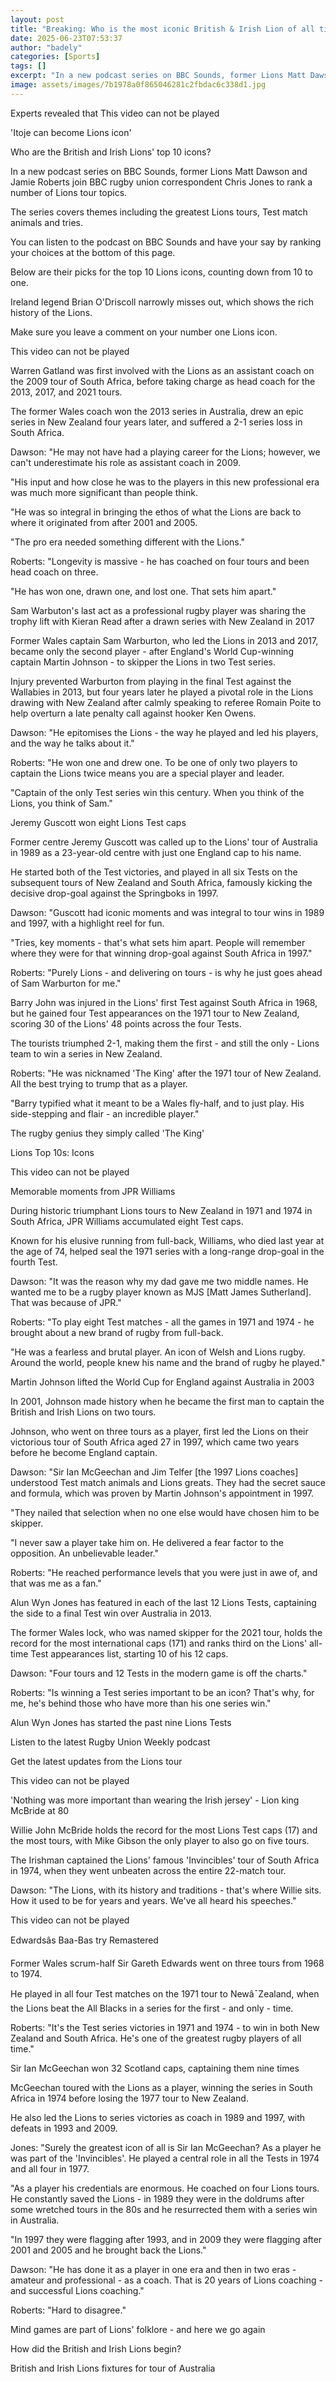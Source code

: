 ```yaml
---
layout: post
title: "Breaking: Who is the most iconic British & Irish Lion of all time?"
date: 2025-06-23T07:53:37
author: "badely"
categories: [Sports]
tags: []
excerpt: "In a new podcast series on BBC Sounds, former Lions Matt Dawson and Jamie Roberts join the BBC's rugby union correspondent Chris Jones to rank a numbe"
image: assets/images/7b1978a0f865046281c2fbdac6c338d1.jpg
---
```


Experts revealed that This video can not be played

'Itoje can become Lions icon'

Who are the British and Irish Lions' top 10 icons?

In a new podcast series on BBC Sounds, former Lions Matt Dawson and Jamie Roberts join BBC rugby union correspondent Chris Jones to rank a number of Lions tour topics.

The series covers themes including the greatest Lions tours, Test match animals and tries.

You can listen to the podcast on BBC Sounds and have your say by ranking your choices at the bottom of this page.

Below are their picks for the top 10 Lions icons, counting down from 10 to one.

Ireland legend Brian O'Driscoll narrowly misses out, which shows the rich history of the Lions.

Make sure you leave a comment on your number one Lions icon.

This video can not be played

Warren Gatland was first involved with the Lions as an assistant coach on the 2009 tour of South Africa, before taking charge as head coach for the 2013, 2017, and 2021 tours.

The former Wales coach won the 2013 series in Australia, drew an epic series in New Zealand four years later, and suffered a 2-1 series loss in South Africa.

Dawson: "He may not have had a playing career for the Lions; however, we can't underestimate his role as assistant coach in 2009.

"His input and how close he was to the players in this new professional era was much more significant than people think.

"He was so integral in bringing the ethos of what the Lions are back to where it originated from after 2001 and 2005.

"The pro era needed something different with the Lions."

Roberts: "Longevity is massive - he has coached on four tours and been head coach on three.

"He has won one, drawn one, and lost one. That sets him apart."

Sam Warbuton's last act as a professional rugby player was sharing the trophy lift with Kieran Read after a drawn series with New Zealand in 2017

Former Wales captain Sam Warburton, who led the Lions in 2013 and 2017, became only the second player - after England's World Cup-winning captain Martin Johnson - to skipper the Lions in two Test series.

Injury prevented Warburton from playing in the final Test against the Wallabies in 2013, but four years later he played a pivotal role in the Lions drawing with New Zealand after calmly speaking to referee Romain Poite to help overturn a late penalty call against hooker Ken Owens.

Dawson: "He epitomises the Lions - the way he played and led his players, and the way he talks about it."

Roberts: "He won one and drew one. To be one of only two players to captain the Lions twice means you are a special player and leader.

"Captain of the only Test series win this century. When you think of the Lions, you think of Sam."

Jeremy Guscott won eight Lions Test caps

Former centre Jeremy Guscott was called up to the Lions' tour of Australia in 1989 as a 23-year-old centre with just one England cap to his name.

He started both of the Test victories, and played in all six Tests on the subsequent tours of New Zealand and South Africa, famously kicking the decisive drop-goal against the Springboks in 1997.

Dawson: "Guscott had iconic moments and was integral to tour wins in 1989 and 1997, with a highlight reel for fun.

"Tries, key moments - that's what sets him apart. People will remember where they were for that winning drop-goal against South Africa in 1997."

Roberts: "Purely Lions - and delivering on tours - is why he just goes ahead of Sam Warburton for me."

Barry John was injured in the Lions' first Test against South Africa in 1968, but he gained four Test appearances on the 1971 tour to New Zealand, scoring 30 of the Lions' 48 points across the four Tests.

The tourists triumphed 2-1, making them the first - and still the only - Lions team to win a series in New Zealand.

Roberts: "He was nicknamed 'The King' after the 1971 tour of New Zealand. All the best trying to trump that as a player.

"Barry typified what it meant to be a Wales fly-half, and to just play. His side-stepping and flair - an incredible player."

The rugby genius they simply called 'The King'

Lions Top 10s: Icons

This video can not be played

Memorable moments from JPR Williams

During historic triumphant Lions tours to New Zealand in 1971 and 1974 in South Africa, JPR Williams accumulated eight Test caps.

Known for his elusive running from full-back, Williams, who died last year at the age of 74, helped seal the 1971 series with a long-range drop-goal in the fourth Test.

Dawson: "It was the reason why my dad gave me two middle names. He wanted me to be a rugby player known as MJS [Matt James Sutherland]. That was because of JPR."

Roberts: "To play eight Test matches - all the games in 1971 and 1974 - he brought about a new brand of rugby from full-back.

"He was a fearless and brutal player. An icon of Welsh and Lions rugby. Around the world, people knew his name and the brand of rugby he played."

Martin Johnson lifted the World Cup for England against Australia in 2003

In 2001, Johnson made history when he became the first man to captain the British and Irish Lions on two tours.

Johnson, who went on three tours as a player, first led the Lions on their victorious tour of South Africa aged 27 in 1997, which came two years before he become England captain.

Dawson: "Sir Ian McGeechan and Jim Telfer [the 1997 Lions coaches] understood Test match animals and Lions greats. They had the secret sauce and formula, which was proven by Martin Johnson's appointment in 1997.

"They nailed that selection when no one else would have chosen him to be skipper.

"I never saw a player take him on. He delivered a fear factor to the opposition. An unbelievable leader."

Roberts: "He reached performance levels that you were just in awe of, and that was me as a fan."

Alun Wyn Jones has featured in each of the last 12 Lions Tests, captaining the side to a final Test win over Australia in 2013.

The former Wales lock, who was named skipper for the 2021 tour, holds the record for the most international caps (171) and ranks third on the Lions' all-time Test appearances list, starting 10 of his 12 caps.

Dawson: "Four tours and 12 Tests in the modern game is off the charts."

Roberts: "Is winning a Test series important to be an icon? That's why, for me, he's behind those who have more than his one series win."

Alun Wyn Jones has started the past nine Lions Tests

Listen to the latest Rugby Union Weekly podcast

Get the latest updates from the Lions tour

This video can not be played

'Nothing was more important than wearing the Irish jersey' - Lion king McBride at 80

Willie John McBride holds the record for the most Lions Test caps (17) and the most tours, with Mike Gibson the only player to also go on five tours.

The Irishman captained the Lions' famous 'Invincibles' tour of South Africa in 1974, when they went unbeaten across the entire 22-match tour.

Dawson: "The Lions, with its history and traditions - that's where Willie sits. How it used to be for years and years. We've all heard his speeches."

This video can not be played

Edwardsâs Baa-Bas try Remastered

Former Wales scrum-half Sir Gareth Edwards went on three tours from 1968 to 1974.

He played in all four Test matches on the 1971 tour to Newâ¯Zealand, when the Lions beat the All Blacks in a series for the first - and only - time.

Roberts: "It's the Test series victories in 1971 and 1974 - to win in both New Zealand and South Africa. He's one of the greatest rugby players of all time."

Sir Ian McGeechan won 32 Scotland caps, captaining them nine times

McGeechan toured with the Lions as a player, winning the series in South Africa in 1974 before losing the 1977 tour to New Zealand.

He also led the Lions to series victories as coach in 1989 and 1997, with defeats in 1993 and 2009.

Jones: "Surely the greatest icon of all is Sir Ian McGeechan? As a player he was part of the 'Invincibles'. He played a central role in all the Tests in 1974 and all four in 1977.

"As a player his credentials are enormous. He coached on four Lions tours. He constantly saved the Lions - in 1989 they were in the doldrums after some wretched tours in the 80s and he resurrected them with a series win in Australia.

"In 1997 they were flagging after 1993, and in 2009 they were flagging after 2001 and 2005 and he brought back the Lions."

Dawson: "He has done it as a player in one era and then in two eras - amateur and professional - as a coach. That is 20 years of Lions coaching - and successful Lions coaching."

Roberts: "Hard to disagree."

Mind games are part of Lions' folklore - and here we go again 

How did the British and Irish Lions begin?

British and Irish Lions fixtures for tour of Australia

